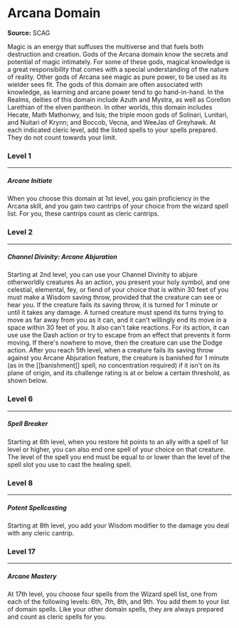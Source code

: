 # Arcana Domain

**Source:** SCAG

Magic is an energy that suffuses the multiverse and that fuels both destruction and creation. Gods of the Arcana domain know the secrets and potential of magic intimately. For some of these gods, magical knowledge is a great responsibility that comes with a special understanding of the nature of reality. Other gods of Arcana see magic as pure power, to be used as its wielder sees fit.
The gods of this domain are often associated with knowledge, as learning and arcane power tend to go hand-in-hand. In the Realms, deities of this domain include Azuth and Mystra, as well as Corellon Larethian of the elven pantheon. In other worlds, this domain includes Hecate, Math Mathonwy, and Isis; the triple moon gods of Solinari, Lunitari, and Nuitari of Krynn; and Boccob, Vecna, and WeeJas of Greyhawk.
At each indicated cleric level, add the listed spells to your spells prepared. They do not count towards your limit.

### Level 1
---
##### **Arcane Initiate**
When you choose this domain at 1st level, you gain proficiency in the Arcana skill, and you gain two cantrips of your choice from the wizard spell list. For you, these cantrips count as cleric cantrips.

### Level 2
---
##### **Channel Divinity: Arcane Abjuration**
Starting at 2nd level, you can use your Channel Divinity to abjure otherworldly creatures
As an action, you present your holy symbol, and one celestial, elemental, fey, or fiend of your choice that is within 30 feet of you must make a Wisdom saving throw, provided that the creature can see or hear you. If the creature fails its saving throw, it is turned for 1 minute or until it takes any damage.
A turned creature must spend its turns trying to move as far away from you as it can, and it can't willingly end its move in a space within 30 feet of you. It also can't take reactions. For its action, it can use use the Dash action or try to escape from an effect that prevents it form moving. If there's nowhere to move, then the creature can use the Dodge action.
After you reach 5th level, when a creature fails its saving throw against you Arcane Abjuration feature, the creature is banished for 1 minute (as in the [[banishment]] spell, no concentration required) if it isn't on its plane of origin, and its challenge rating is at or below a certain threshold, as shown below.

### Level 6
---
##### **Spell Breaker**
Starting at 6th level, when you restore hit points to an ally with a spell of 1st level or higher, you can also end one spell of your choice on that creature. The level of the spell you end must be equal to or lower than the level of the spell slot you use to cast the healing spell.

### Level 8
---
##### **Potent Spellcasting**
Starting at 8th level, you add your Wisdom modifier to the damage you deal with any cleric cantrip.

### Level 17
---
##### **Arcane Mastery**
At 17th level, you choose four spells from the Wizard spell list, one from each of the following levels: 6th, 7th, 8th, and 9th. You add them to your list of domain spells. Like your other domain spells, they are always prepared and count as cleric spells for you.